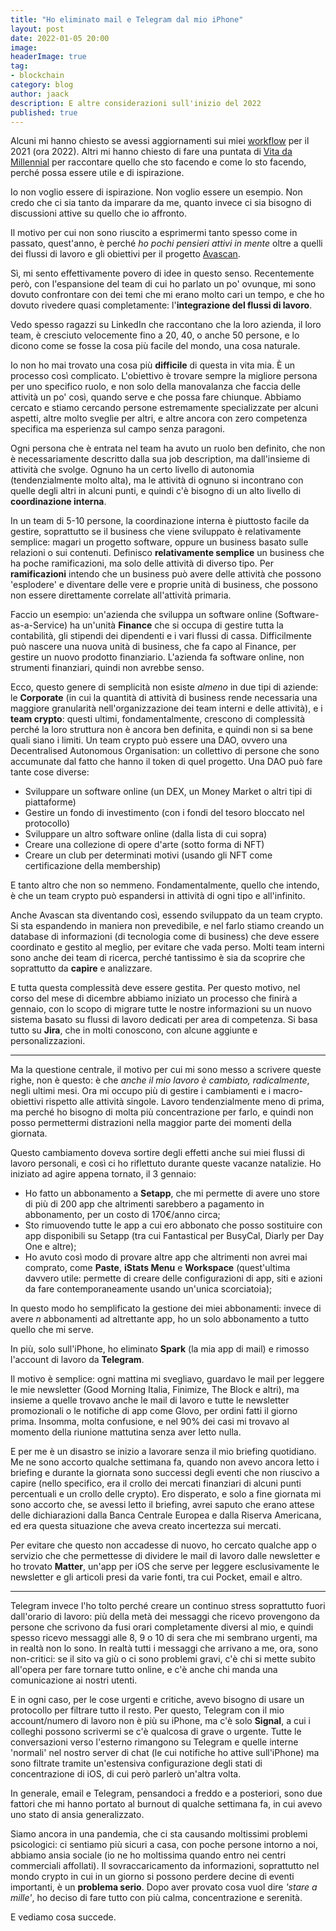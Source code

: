 ```yaml
---
title: "Ho eliminato mail e Telegram dal mio iPhone"
layout: post
date: 2022-01-05 20:00
image:
headerImage: true
tag:
- blockchain
category: blog
author: jaack
description: E altre considerazioni sull'inizio del 2022
published: true
---
```


Alcuni mi hanno chiesto se avessi aggiornamenti sui miei [workflow](https://jaack.me/workflows/) per il 2021 (ora 2022). Altri mi hanno chiesto di fare una puntata di [Vita da Millennial](https://jaack.me/podcast/) per raccontare quello che sto facendo e come lo sto facendo, perché possa essere utile e di ispirazione.

Io non voglio essere di ispirazione. Non voglio essere un esempio. Non credo che ci sia tanto da imparare da me, quanto invece ci sia bisogno di discussioni attive su quello che io affronto.

Il motivo per cui non sono riuscito a esprimermi tanto spesso come in passato, quest'anno, è perché _ho pochi pensieri attivi in mente_ oltre a quelli dei flussi di lavoro e gli obiettivi per il progetto [Avascan](https://avascan.info).

Sì, mi sento effettivamente povero di idee in questo senso. Recentemente però, con l'espansione del team di cui ho parlato un po' ovunque, mi sono dovuto confrontare con dei temi che mi erano molto cari un tempo, e che ho dovuto rivedere quasi completamente: l'**integrazione del flussi di lavoro**.

Vedo spesso ragazzi su LinkedIn che raccontano che la loro azienda, il loro team, è cresciuto velocemente fino a 20, 40, o anche 50 persone, e lo dicono come se fosse la cosa più facile del mondo, una cosa naturale.

Io non ho mai trovato una cosa più **difficile** di questa in vita mia. È un processo così complicato. L'obiettivo è trovare sempre la migliore persona per uno specifico ruolo, e non solo della manovalanza che faccia delle attività un po' così, quando serve e che possa fare chiunque. Abbiamo cercato e stiamo cercando persone estremamente specializzate per alcuni aspetti, altre molto sveglie per altri, e altre ancora con zero competenza specifica ma esperienza sul campo senza paragoni.

Ogni persona che è entrata nel team ha avuto un ruolo ben definito, che non è necessariamente descritto dalla sua job description, ma dall'insieme di attività che svolge. Ognuno ha un certo livello di autonomia (tendenzialmente molto alta), ma le attività di ognuno si incontrano con quelle degli altri in alcuni punti, e quindi c'è bisogno di un alto livello di **coordinazione interna**.

In un team di 5-10 persone, la coordinazione interna è piuttosto facile da gestire, soprattutto se il business che viene sviluppato è relativamente semplice: magari un progetto software, oppure un business basato sulle relazioni o sui contenuti. Definisco **relativamente semplice** un business che ha poche ramificazioni, ma solo delle attività di diverso tipo. Per **ramificazioni** intendo che un business può avere delle attività che possono 'esplodere' e diventare delle vere e proprie unità di business, che possono non essere direttamente correlate all'attività primaria.

Faccio un esempio: un'azienda che sviluppa un software online (Software-as-a-Service) ha un'unità **Finance** che si occupa di gestire tutta la contabilità, gli stipendi dei dipendenti e i vari flussi di cassa. Difficilmente può nascere una nuova unità di business, che fa capo al Finance, per gestire un nuovo prodotto finanziario. L'azienda fa software online, non strumenti finanziari, quindi non avrebbe senso.

Ecco, questo genere di semplicità non esiste _almeno_ in due tipi di aziende: le **Corporate** (in cui la quantità di attività di business rende necessaria una maggiore granularità nell'organizzazione dei team interni e delle attività), e i **team crypto**: questi ultimi, fondamentalmente, crescono di complessità perché la loro struttura non è ancora ben definita, e quindi non si sa bene quali siano i limiti. Un team crypto può essere una DAO, ovvero una Decentralised Autonomous Organisation: un collettivo di persone che sono accumunate dal fatto che hanno il token di quel progetto. Una DAO può fare tante cose diverse:

- Sviluppare un software online (un DEX, un Money Market o altri tipi di piattaforme)
- Gestire un fondo di investimento (con i fondi del tesoro bloccato nel protocollo)
- Sviluppare un altro software online (dalla lista di cui sopra)
- Creare una collezione di opere d'arte (sotto forma di NFT)
- Creare un club per determinati motivi (usando gli NFT come certificazione della membership)

E tanto altro che non so nemmeno. Fondamentalmente, quello che intendo, è che un team crypto può espandersi in attività di ogni tipo e all'infinito.

Anche Avascan sta diventando così, essendo sviluppato da un team crypto. Si sta espandendo in maniera non prevedibile, e nel farlo stiamo creando un database di informazioni (di tecnologia come di business) che deve essere coordinato e gestito al meglio, per evitare che vada perso. Molti team interni sono anche dei team di ricerca, perché tantissimo è sia da scoprire che soprattutto da **capire** e analizzare.

E tutta questa complessità deve essere gestita. Per questo motivo, nel corso del mese di dicembre abbiamo iniziato un processo che finirà a gennaio, con lo scopo di migrare tutte le nostre informazioni su un nuovo sistema basato su flussi di lavoro dedicati per area di competenza. Si basa tutto su **Jira**, che in molti conoscono, con alcune aggiunte e personalizzazioni.

---

Ma la questione centrale, il motivo per cui mi sono messo a scrivere queste righe, non è questo: è che _anche il mio lavoro è cambiato, radicalmente_, negli ultimi mesi. Ora mi occupo più di gestire i cambiamenti e i macro-obiettivi rispetto alle attività singole. Lavoro tendenzialmente meno di prima, ma perché ho bisogno di molta più concentrazione per farlo, e quindi non posso permettermi distrazioni nella maggior parte dei momenti della giornata.

Questo cambiamento doveva sortire degli effetti anche sui miei flussi di lavoro personali, e così ci ho riflettuto durante queste vacanze natalizie. Ho iniziato ad agire appena tornato, il 3 gennaio:
- Ho fatto un abbonamento a **Setapp**, che mi permette di avere uno store di più di 200 app che altrimenti sarebbero a pagamento in abbonamento, per un costo di 170€/anno circa;
- Sto rimuovendo tutte le app a cui ero abbonato che posso sostituire con app disponibili su Setapp (tra cui Fantastical per BusyCal, Diarly per Day One e altre);
- Ho avuto così modo di provare altre app che altrimenti non avrei mai comprato, come **Paste**, **iStats Menu** e **Workspace** (quest'ultima davvero utile: permette di creare delle configurazioni di app, siti e azioni da fare contemporaneamente usando un'unica scorciatoia);

In questo modo ho semplificato la gestione dei miei abbonamenti: invece di avere _n_ abbonamenti ad altrettante app, ho un solo abbonamento a tutto quello che mi serve.

In più, solo sull'iPhone, ho eliminato **Spark** (la mia app di mail) e rimosso l'account di lavoro da **Telegram**.

Il motivo è semplice: ogni mattina mi svegliavo, guardavo le mail per leggere le mie newsletter (Good Morning Italia, Finimize, The Block e altri), ma insieme a quelle trovavo anche le mail di lavoro e tutte le newsletter promozionali o le notifiche di app come Glovo, per ordini fatti il giorno prima. Insomma, molta confusione, e nel 90% dei casi mi trovavo al momento della riunione mattutina senza aver letto nulla.

E per me è un disastro se inizio a lavorare senza il mio briefing quotidiano. Me ne sono accorto qualche settimana fa, quando non avevo ancora letto i briefing e durante la giornata sono successi degli eventi che non riuscivo a capire (nello specifico, era il crollo dei mercati finanziari di alcuni punti percentuali e un crollo delle crypto). Ero disperato, e solo a fine giornata mi sono accorto che, se avessi letto il briefing, avrei saputo che erano attese delle dichiarazioni dalla Banca Centrale Europea e dalla Riserva Americana, ed era questa situazione che aveva creato incertezza sui mercati.

Per evitare che questo non accadesse di nuovo, ho cercato qualche app o servizio che che permettesse di dividere le mail di lavoro dalle newsletter e ho trovato **Matter**, un'app per iOS che serve per leggere esclusivamente le newsletter e gli articoli presi da varie fonti, tra cui Pocket, email e altro.

---

Telegram invece l'ho tolto perché creare un continuo stress soprattutto fuori dall'orario di lavoro: più della metà dei messaggi che ricevo provengono da persone che scrivono da fusi orari completamente diversi al mio, e quindi spesso ricevo messaggi alle 8, 9 o 10 di sera che mi sembrano urgenti, ma in realtà non lo sono. In realtà tutti i messaggi che arrivano a me, ora, sono non-critici: se il sito va giù o ci sono problemi gravi, c'è chi si mette subito all'opera per fare tornare tutto online, e c'è anche chi manda una comunicazione ai nostri utenti.

E in ogni caso, per le cose urgenti e critiche, avevo bisogno di usare un protocollo per filtrare tutto il resto. Per questo, Telegram con il mio account/numero di lavoro non è più su iPhone, ma c'è solo **Signal**, a cui i colleghi possono scrivermi se c'è qualcosa di grave o urgente. Tutte le conversazioni verso l'esterno rimangono su Telegram e quelle interne 'normali' nel nostro server di chat (le cui notifiche ho attive sull'iPhone) ma sono filtrate tramite un'estensiva configurazione degli stati di concentrazione di iOS, di cui però parlerò un'altra volta.

In generale, email e Telegram, pensandoci a freddo e a posteriori, sono due fattori che mi hanno portato al burnout di qualche settimana fa, in cui avevo uno stato di ansia generalizzato.

Siamo ancora in una pandemia, che ci sta causando moltissimi problemi psicologici: ci sentiamo più sicuri a casa, con poche persone intorno a noi, abbiamo ansia sociale (io ne ho moltissima quando entro nei centri commerciali affollati). Il sovraccaricamento da informazioni, soprattutto nel mondo crypto in cui in un giorno si possono perdere decine di eventi importanti, è un **problema serio**. Dopo aver provato cosa vuol dire _'stare a mille'_, ho deciso di fare tutto con più calma, concentrazione e serenità.

E vediamo cosa succede.
